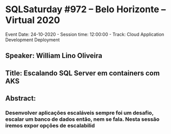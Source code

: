# SQLSaturday #972 – Belo Horizonte – Virtual 2020
Event Date: 24-10-2020 - Session time: 12:00:00 - Track: Cloud Application Development  Deployment
## Speaker: William Lino Oliveira
## Title: Escalando SQL Server em containers com AKS
## Abstract:
### Desenvolver aplicações escaláveis sempre foi um desafio, escalar um banco de dados então, nem se fala. Nesta sessão iremos expor opções de escalabilid

